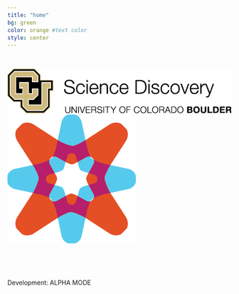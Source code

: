 ```yaml
---
title: "home"
bg: green
color: orange #text color
style: center
---
```



&nbsp;
&nbsp;


![alt text](img/png/ScienceDisc.png)
![alt text](img/png/CUCE-819_SD-Icon-Explore.png)



&nbsp;

&nbsp;

Development: ALPHA MODE


